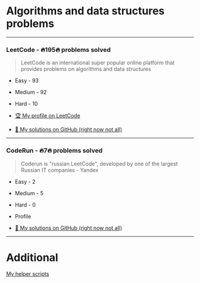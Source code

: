 # Algorithms and data structures problems
---
### LeetCode - 🔥195🔥 problems solved

> LeetCode is an international super popular online platform that provides problems on algorithms and data structures

- Easy - 93
- Medium - 92
- Hard - 10

- [🏆 My profile on LeetCode](https://leetcode.com/vitbogit/)

- [👀 My solutions on GitHub (right now not all)](https://github.com/vitbogit/algorithms-and-data-structures-problems/tree/main/leetcode)

---

### CodeRun - 🔥7🔥 problems solved

> Coderun is "russian LeetCode", developed by one of the largest Russian IT companies - Yandex

- Easy - 2
- Medium - 5
- Hard - 0

- Profile 

- [👀 My solutions on GitHub (right now not all)](https://github.com/vitbogit/algorithms-and-data-structures-problems/tree/main/coderun)

---

# Additional

[My helper scripts](https://github.com/vitbogit/algorithms-and-data-structures-help-scripts)
